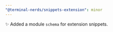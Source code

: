 ```yaml
---
"@terminal-nerds/snippets-extension": minor
---
```


✨ Added a module `schema` for extension snippets.

